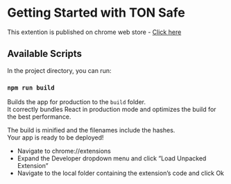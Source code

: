 # Getting Started with TON Safe

This extention is published on chrome web store - [Click here](https://chrome.google.com/webstore/detail/ton-safe/mekhpmkagmgolpepjcckpabogedimkee)


## Available Scripts

In the project directory, you can run:



### `npm run build`

Builds the app for production to the `build` folder.\
It correctly bundles React in production mode and optimizes the build for the best performance.

The build is minified and the filenames include the hashes.\
Your app is ready to be deployed!

- Navigate to chrome://extensions
- Expand the Developer dropdown menu and click “Load Unpacked Extension”
- Navigate to the local folder containing the extension’s code and click Ok



